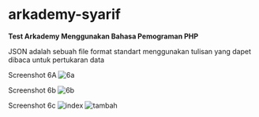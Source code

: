# arkademy-syarif


**Test Arkademy Menggunakan Bahasa Pemograman PHP**

JSON adalah sebuah file format standart menggunakan tulisan yang dapet dibaca untuk pertukaran data


Screenshot 6A
![6a](https://user-images.githubusercontent.com/60821178/81468803-04710500-920c-11ea-8272-80e8dd70c9f0.png)

Screenshot 6b
![6b](https://user-images.githubusercontent.com/60821178/81468818-10f55d80-920c-11ea-9fbe-0c8fa7659a75.png)

Screenshot 6c
![index](https://user-images.githubusercontent.com/60821178/81468822-15217b00-920c-11ea-9d4c-3c0ee20ee6b3.png)
![tambah](https://user-images.githubusercontent.com/60821178/81468823-15ba1180-920c-11ea-961d-ef1b7cdf237c.png)
